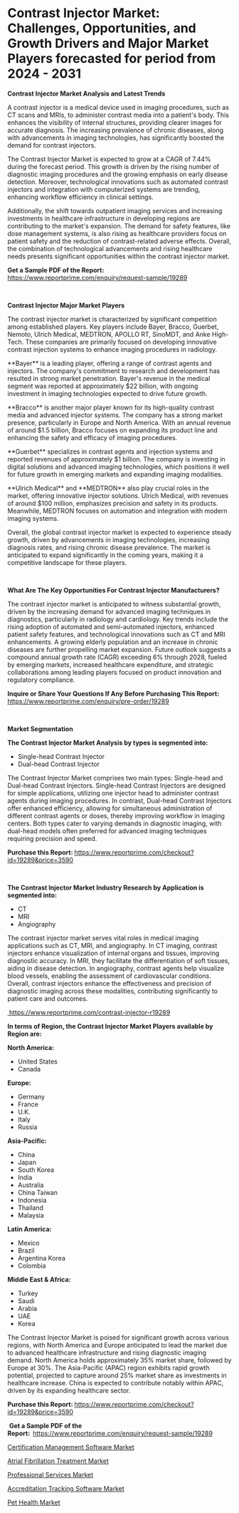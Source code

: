 <p><h1>Contrast Injector Market: Challenges, Opportunities, and Growth Drivers and Major Market Players forecasted for period from 2024 - 2031</h1></p><p><strong>Contrast Injector Market Analysis and Latest Trends</strong></p>
<p><p>A contrast injector is a medical device used in imaging procedures, such as CT scans and MRIs, to administer contrast media into a patient's body. This enhances the visibility of internal structures, providing clearer images for accurate diagnosis. The increasing prevalence of chronic diseases, along with advancements in imaging technologies, has significantly boosted the demand for contrast injectors.</p><p>The Contrast Injector Market is expected to grow at a CAGR of 7.44% during the forecast period. This growth is driven by the rising number of diagnostic imaging procedures and the growing emphasis on early disease detection. Moreover, technological innovations such as automated contrast injectors and integration with computerized systems are trending, enhancing workflow efficiency in clinical settings.</p><p>Additionally, the shift towards outpatient imaging services and increasing investments in healthcare infrastructure in developing regions are contributing to the market's expansion. The demand for safety features, like dose management systems, is also rising as healthcare providers focus on patient safety and the reduction of contrast-related adverse effects. Overall, the combination of technological advancements and rising healthcare needs presents significant opportunities within the contrast injector market.</p></p>
<p><strong>Get a Sample PDF of the Report:&nbsp;</strong> <a href="https://www.reportprime.com/enquiry/request-sample/19289?utm_campaign=1839&utm_medium=2&utm_source=Github&utm_content=ia&utm_term=22112024&utm_id=contrast-injector">https://www.reportprime.com/enquiry/request-sample/19289</a></p>
<p>&nbsp;</p>
<p><strong>Contrast Injector Major Market Players</strong></p>
<p><p>The contrast injector market is characterized by significant competition among established players. Key players include Bayer, Bracco, Guerbet, Nemoto, Ulrich Medical, MEDTRON, APOLLO RT, SinoMDT, and Anke High-Tech. These companies are primarily focused on developing innovative contrast injection systems to enhance imaging procedures in radiology.</p><p>**Bayer** is a leading player, offering a range of contrast agents and injectors. The company's commitment to research and development has resulted in strong market penetration. Bayer's revenue in the medical segment was reported at approximately $22 billion, with ongoing investment in imaging technologies expected to drive future growth.</p><p>**Bracco** is another major player known for its high-quality contrast media and advanced injector systems. The company has a strong market presence, particularly in Europe and North America. With an annual revenue of around $1.5 billion, Bracco focuses on expanding its product line and enhancing the safety and efficacy of imaging procedures.</p><p>**Guerbet** specializes in contrast agents and injection systems and reported revenues of approximately $1 billion. The company is investing in digital solutions and advanced imaging technologies, which positions it well for future growth in emerging markets and expanding imaging modalities.</p><p>**Ulrich Medical** and **MEDTRON** also play crucial roles in the market, offering innovative injector solutions. Ulrich Medical, with revenues of around $100 million, emphasizes precision and safety in its products. Meanwhile, MEDTRON focuses on automation and integration with modern imaging systems.</p><p>Overall, the global contrast injector market is expected to experience steady growth, driven by advancements in imaging technologies, increasing diagnosis rates, and rising chronic disease prevalence. The market is anticipated to expand significantly in the coming years, making it a competitive landscape for these players.</p></p>
<p>&nbsp;</p>
<p><strong>What Are The Key Opportunities For Contrast Injector Manufacturers?</strong></p>
<p><p>The contrast injector market is anticipated to witness substantial growth, driven by the increasing demand for advanced imaging techniques in diagnostics, particularly in radiology and cardiology. Key trends include the rising adoption of automated and semi-automated injectors, enhanced patient safety features, and technological innovations such as CT and MRI enhancements. A growing elderly population and an increase in chronic diseases are further propelling market expansion. Future outlook suggests a compound annual growth rate (CAGR) exceeding 6% through 2028, fueled by emerging markets, increased healthcare expenditure, and strategic collaborations among leading players focused on product innovation and regulatory compliance.</p></p>
<p><strong>Inquire or Share Your Questions If Any Before Purchasing This Report:</strong> <a href="https://www.reportprime.com/enquiry/pre-order/19289?utm_campaign=1839&utm_medium=2&utm_source=Github&utm_content=ia&utm_term=22112024&utm_id=contrast-injector">https://www.reportprime.com/enquiry/pre-order/19289</a></p>
<p>&nbsp;</p>
<p><strong>Market Segmentation</strong></p>
<p><strong>The Contrast Injector Market Analysis by types is segmented into:</strong></p>
<p><ul><li>Single-head Contrast Injector</li><li>Dual-head Contrast Injector</li></ul></p>
<p><p>The Contrast Injector Market comprises two main types: Single-head and Dual-head Contrast Injectors. Single-head Contrast Injectors are designed for simple applications, utilizing one injector head to administer contrast agents during imaging procedures. In contrast, Dual-head Contrast Injectors offer enhanced efficiency, allowing for simultaneous administration of different contrast agents or doses, thereby improving workflow in imaging centers. Both types cater to varying demands in diagnostic imaging, with dual-head models often preferred for advanced imaging techniques requiring precision and speed.</p></p>
<p><strong>Purchase this Report:&nbsp;</strong><a href="https://www.reportprime.com/checkout?id=19289&price=3590&utm_campaign=1839&utm_medium=2&utm_source=Github&utm_content=ia&utm_term=22112024&utm_id=contrast-injector">https://www.reportprime.com/checkout?id=19289&price=3590</a></p>
<p>&nbsp;</p>
<p><strong>The Contrast Injector Market Industry Research by Application is segmented into:</strong></p>
<p><ul><li>CT</li><li>MRI</li><li>Angiography</li></ul></p>
<p><p>The contrast injector market serves vital roles in medical imaging applications such as CT, MRI, and angiography. In CT imaging, contrast injectors enhance visualization of internal organs and tissues, improving diagnostic accuracy. In MRI, they facilitate the differentiation of soft tissues, aiding in disease detection. In angiography, contrast agents help visualize blood vessels, enabling the assessment of cardiovascular conditions. Overall, contrast injectors enhance the effectiveness and precision of diagnostic imaging across these modalities, contributing significantly to patient care and outcomes.</p></p>
<p><a href="https://www.reportprime.com/contrast-injector-r19289?utm_campaign=1839&utm_medium=2&utm_source=Github&utm_content=ia&utm_term=22112024&utm_id=contrast-injector">&nbsp;https://www.reportprime.com/contrast-injector-r19289</a></p>
<p><strong>In terms of Region, the Contrast Injector Market Players available by Region are:</strong></p>
<p>
    <p> <strong> North America: </strong>
        <ul>
            <li>United States</li>
            <li>Canada</li>
        </ul>
        </p> 
    <p> <strong> Europe: </strong>
        <ul>
            <li>Germany</li>
            <li>France</li>
            <li>U.K.</li>
            <li>Italy</li>
            <li>Russia</li>
        </ul>
        </p> 
    <p> <strong> Asia-Pacific: </strong>
        <ul>
            <li>China</li>
            <li>Japan</li>
            <li>South Korea</li>
            <li>India</li>
            <li>Australia</li>
            <li>China Taiwan</li>
            <li>Indonesia</li>
            <li>Thailand</li>
            <li>Malaysia</li>
        </ul>
        </p> 
    <p> <strong> Latin America: </strong>
        <ul>
            <li>Mexico</li>
            <li>Brazil</li>
            <li>Argentina Korea</li>
            <li>Colombia</li>
        </ul>
        </p> 
    <p> <strong> Middle East & Africa: </strong>
        <ul>
            <li>Turkey</li>
            <li>Saudi</li>
            <li>Arabia</li>
            <li>UAE</li>
            <li>Korea</li>
        </ul>
    </p>
    </p>
<p><p>The Contrast Injector Market is poised for significant growth across various regions, with North America and Europe anticipated to lead the market due to advanced healthcare infrastructure and rising diagnostic imaging demand. North America holds approximately 35% market share, followed by Europe at 30%. The Asia-Pacific (APAC) region exhibits rapid growth potential, projected to capture around 25% market share as investments in healthcare increase. China is expected to contribute notably within APAC, driven by its expanding healthcare sector.</p></p>
<p><strong>Purchase this Report: </strong><a href="https://www.reportprime.com/checkout?id=19289&price=3590&utm_campaign=1839&utm_medium=2&utm_source=Github&utm_content=ia&utm_term=22112024&utm_id=contrast-injector">https://www.reportprime.com/checkout?id=19289&price=3590</a></p>
<p>&nbsp;<strong>Get a Sample PDF of the Report:&nbsp;&nbsp;</strong><a href="https://www.reportprime.com/enquiry/request-sample/19289?utm_campaign=1839&utm_medium=2&utm_source=Github&utm_content=ia&utm_term=22112024&utm_id=contrast-injector">https://www.reportprime.com/enquiry/request-sample/19289</a></p>
<p><strong></strong></p>
<p><p><a href="https://issuu.com/reportprime-2/docs/certification-management-software-m_ae54a01d04295d?utm_campaign=1839&utm_medium=2&utm_source=Github&utm_content=ia&utm_term=22112024&utm_id=contrast-injector">Certification Management Software Market</a></p><p><a href="https://github.com/sofayahoo2023/Market-Research-Report-List-6/blob/main/atrial-fibrillation-treatment-market.md?utm_campaign=1839&utm_medium=2&utm_source=Github&utm_content=ia&utm_term=22112024&utm_id=contrast-injector">Atrial Fibrillation Treatment Market</a></p><p><a href="https://www.linkedin.com/pulse/influencing-factors-professional-services-market-insights-qvwge?utm_campaign=1839&utm_medium=2&utm_source=Github&utm_content=ia&utm_term=22112024&utm_id=contrast-injector">Professional Services Market</a></p><p><a href="https://issuu.com/reportprime-2/docs/accreditation-tracking-software-mar_f0b0ccd2c8689d?utm_campaign=1839&utm_medium=2&utm_source=Github&utm_content=ia&utm_term=22112024&utm_id=contrast-injector">Accreditation Tracking Software Market</a></p><p><a href="https://www.linkedin.com/pulse/pet-health-market-growth-key-factors-driving-expansion-cagr-2a2ae?utm_campaign=1839&utm_medium=2&utm_source=Github&utm_content=ia&utm_term=22112024&utm_id=contrast-injector">Pet Health Market</a></p></p>